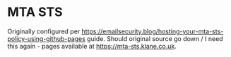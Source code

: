 # MTA STS

Originally configured per <https://emailsecurity.blog/hosting-your-mta-sts-policy-using-github-pages> guide.
Should original source go down / I need this again - pages available at <https://mta-sts.klane.co.uk>.
